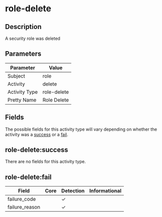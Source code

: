 role-delete
===========

Description
-----------
A security role was deleted

Parameters
----------
| Parameter     | Value       |
| ------------- | ----------- |
| Subject       | role        |
| Activity      | delete      |
| Activity Type | role-delete |
| Pretty Name   | Role Delete |


Fields
------

The possible fields for this activity type will vary depending on whether the activity was a [success](#role-deletesuccess) or a [fail](#role-deletefail).


role-delete:success
-------------------

There are no fields for this activity type.


role-delete:fail
----------------

| Field          | Core | Detection | Informational |
| -------------- | ---- | --------- | ------------- |
| failure_code   |      | &#10003;  |               |
| failure_reason |      | &#10003;  |               |